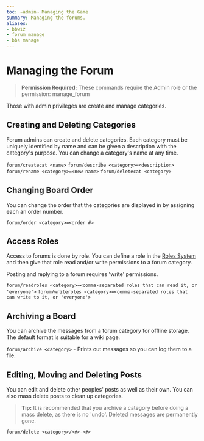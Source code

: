 ```yaml
---
toc: ~admin~ Managing the Game
summary: Managing the forums.
aliases:
- bbwiz
- forum manage
- bbs manage
---
```

# Managing the Forum

> **Permission Required:** These commands require the Admin role or the permission: manage\_forum

Those with admin privileges are create and manage categories.

## Creating and Deleting Categories

Forum admins can create and delete categories.  Each category must be uniquely identified by name and can be given a description with the category's purpose.  You can change a category's name at any time.

`forum/createcat <name>`
`forum/describe <category>=<description>`
`forum/rename <category>=<new name>`
`forum/deletecat <category>`

## Changing Board Order

You can change the order that the categories are displayed in by assigning each an order number.

`forum/order <category>=<order #>`

## Access Roles

Access to forums is done by role.  You can define a role in the [Roles System](/help/roles) and then give that role read and/or write permissions to a forum category.  

Posting and replying to a forum requires 'write' permissions.

`forum/readroles <category>=<comma-separated roles that can read it, or 'everyone'>`
`forum/writeroles <category>=<comma-separated roles that can write to it, or 'everyone'>`

## Archiving a Board

You can archive the messages from a forum category for offline storage.  The default format is suitable for a wiki page.

`forum/archive <category>` - Prints out messages so you can log them to a file.

## Editing, Moving and Deleting Posts

You can edit and delete other peoples' posts as well as their own.  You can also mass delete posts to clean up categories.

> **Tip:** It is recommended that you archive a category before doing a mass delete, as there is no 'undo'.  Deleted messages are permanently gone.

`forum/delete <category>/<#>-<#>`
